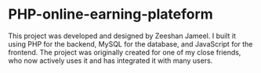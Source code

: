 # PHP-online-earning-plateform
This project was developed and designed by Zeeshan Jameel. I built it using PHP for the backend, MySQL for the database, and JavaScript for the frontend. The project was originally created for one of my close friends, who now actively uses it and has integrated it with many users.
